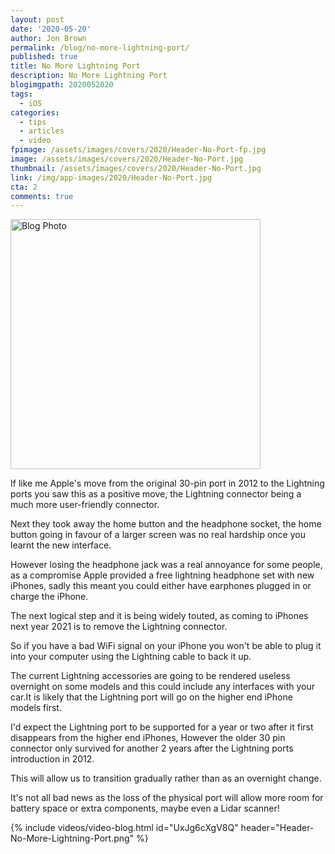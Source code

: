 ```yaml
---
layout: post
date: '2020-05-20'
author: Jon Brown
permalink: /blog/no-more-lightning-port/
published: true
title: No More Lightning Port
description: No More Lightning Port
blogimgpath: 2020052020
tags:
  - iOS
categories:
  - tips
  - articles
  - video
fpimage: /assets/images/covers/2020/Header-No-Port-fp.jpg
image: /assets/images/covers/2020/Header-No-Port.jpg
thumbnail: /assets/images/covers/2020/Header-No-Port.jpg
link: /img/app-images/2020/Header-No-Port.jpg
cta: 2
comments: true
---
```

<img alt="Blog Photo" src="{{ site.site_cdn }}/assets/images/blog/2020/2020052020/image1.jpg" class="img-fluid rounded m-2" width="400" />

If like me Apple's move from the original 30-pin port in 2012 to the
Lightning ports you saw this as a positive move, the Lightning connector
being a much more user-friendly connector.

Next they took away the home button and the headphone socket, the home
button going in favour of a larger screen was no real hardship once you
learnt the new interface.

However losing the headphone jack was a real annoyance for some people,
as a compromise Apple provided a free lightning headphone set with new
iPhones, sadly this meant you could either have earphones plugged in or
charge the iPhone.

The next logical step and it is being widely touted, as coming to
iPhones next year 2021 is to remove the Lightning connector.

So if you have a bad WiFi signal on your iPhone you won't be able to
plug it into your computer using the Lightning cable to back it
up.

The current Lightning accessories are going to be rendered useless
overnight on some models and this could include any interfaces with your
car.It is likely that the Lightning port will go on the higher end iPhone
models first.

I'd expect the Lightning port to be supported for a year or two after
it first disappears from the higher end iPhones, However the older 30
pin connector only survived for another 2 years after the Lightning
ports introduction in 2012.

This will allow us to transition gradually rather than as an overnight
change.

It's not all bad news as the loss of the physical port will allow more
room for battery space or extra components, maybe even a Lidar
scanner!

{% include videos/video-blog.html id="UxJg6cXgV8Q" header="Header-No-More-Lightning-Port.png" %}